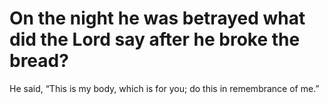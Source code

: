 # On the night he was betrayed what did the Lord say after he broke the bread?

He said, “This is my body, which is for you; do this in remembrance of me.”

